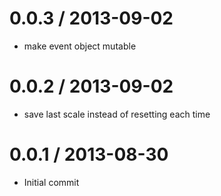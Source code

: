 
0.0.3 / 2013-09-02 
==================

 * make event object mutable

0.0.2 / 2013-09-02 
==================

 * save last scale instead of resetting each time

0.0.1 / 2013-08-30 
==================

 * Initial commit
